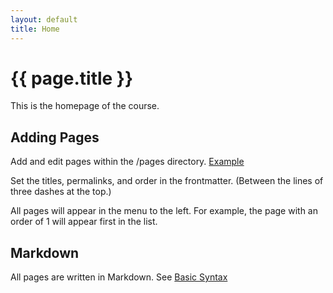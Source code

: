 ```yaml
---
layout: default
title: Home
---
```


# {{ page.title }}

This is the homepage of the course.

## Adding Pages

Add and edit pages within the /pages directory. [Example](/page)

Set the titles, permalinks, and order in the frontmatter. (Between the lines of three dashes at the top.)

All pages will appear in the menu to the left. For example, the page with an order of 1 will appear first in the list.

## Markdown

All pages are written in Markdown. See [Basic Syntax](https://www.markdownguide.org/basic-syntax/)